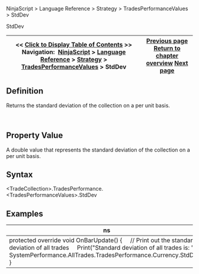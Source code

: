 ﻿
NinjaScript \> Language Reference \> Strategy \> TradesPerformanceValues \> StdDev

StdDev

| \<\< [Click to Display Table of Contents](stddev.md) \>\> **Navigation:**     [NinjaScript](ninjascript-1.md) \> [Language Reference](language_reference_wip-1.md) \> [Strategy](strategy-1.md) \> [TradesPerformanceValues](tradesperformancevalues-1.md) \> StdDev | [Previous page](profitpermonth-1.md) [Return to chapter overview](tradesperformancevalues-1.md) [Next page](turnaround-1.md) |
| --- | --- |
## Definition
Returns the standard deviation of the collection on a per unit basis.  

 
## Property Value
A double value that represents the standard deviation of the collection on a per unit basis.
 
## Syntax
\<TradeCollection\>.TradesPerformance.\<TradesPerformanceValues\>.StdDev

## Examples

| ns |
| --- |
| protected override void OnBarUpdate() {      // Print out the standard deviation of all trades      Print("Standard deviation of all trades is: " \+ SystemPerformance.AllTrades.TradesPerformance.Currency.StdDev); } |
